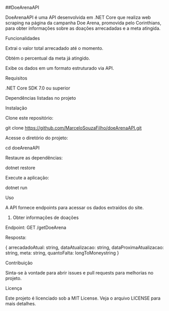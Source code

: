 ##DoeArenaAPI

DoeArenaAPI é uma API desenvolvida em .NET Core que realiza web scraping na página da campanha Doe Arena, promovida pelo Corinthians, para obter informações sobre as doações arrecadadas e a meta atingida.

Funcionalidades

Extrai o valor total arrecadado até o momento.

Obtém o percentual da meta já atingido.

Exibe os dados em um formato estruturado via API.

Requisitos

.NET Core SDK 7.0 ou superior

Dependências listadas no projeto

Instalação

Clone este repositório:

git clone https://github.com/MarceloSouzaFilho/doeArenaAPI.git

Acesse o diretório do projeto:

cd doeArenaAPI

Restaure as dependências:

dotnet restore

Execute a aplicação:

dotnet run

Uso

A API fornece endpoints para acessar os dados extraídos do site.

1. Obter informações de doações

Endpoint: GET /getDoeArena

Resposta:

{
    arrecadadoAtual: string,
    dataAtualizacao: string,
    dataProximaAtualizacao: string,
    meta: string,
    quantoFalta: longToMoneystring
}

Contribuição

Sinta-se à vontade para abrir issues e pull requests para melhorias no projeto.

Licença

Este projeto é licenciado sob a MIT License. Veja o arquivo LICENSE para mais detalhes.

